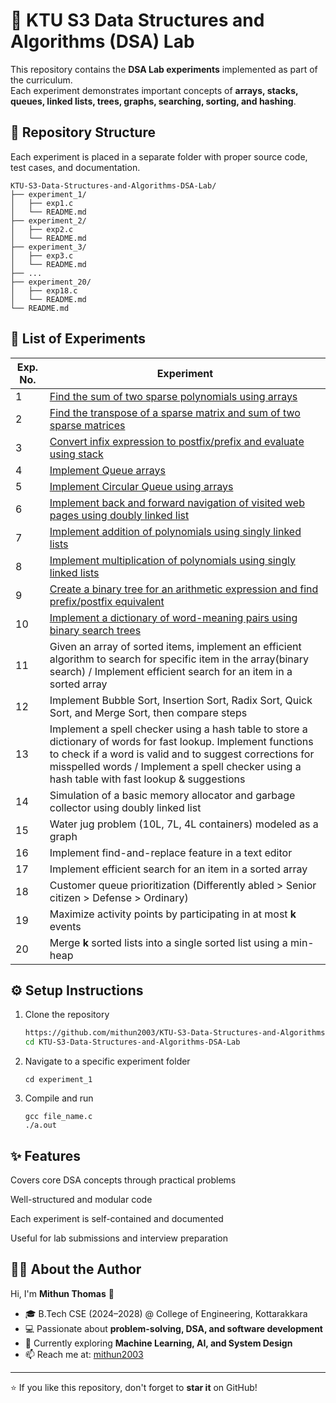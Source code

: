 # 📘 KTU S3 Data Structures and Algorithms (DSA) Lab

This repository contains the **DSA Lab experiments** implemented as part of the curriculum.  
Each experiment demonstrates important concepts of **arrays, stacks, queues, linked lists, trees, graphs, searching, sorting, and hashing**.

## 📂 Repository Structure

Each experiment is placed in a separate folder with proper source code, test cases, and documentation.

```
KTU-S3-Data-Structures-and-Algorithms-DSA-Lab/
├── experiment_1/
│   ├── exp1.c
│   └── README.md
├── experiment_2/
│   ├── exp2.c
│   └── README.md
├── experiment_3/
│   ├── exp3.c
│   └── README.md
├── ...
├── experiment_20/
│   ├── exp18.c
│   └── README.md
└── README.md

```

## 🧪 List of Experiments

| Exp. No. | Experiment                                                                                                                                                                                                                                                                 |
| --------- | -------------------------------------------------------------------------------------------------------------------------------------------------------------------------------------------------------------------------------------------------------------------------- |
| 1         | [Find the sum of two sparse polynomials using arrays](./experiment_1)                                                                                                                                                                                                      |
| 2         | [Find the transpose of a sparse matrix and sum of two sparse matrices](./experiment_2)                                                                                                                                                                                     |
| 3         | [Convert infix expression to postfix/prefix and evaluate using stack](./experiment_3)                                                                                                                                                                                      |
| 4         | [Implement Queue arrays](./experiment_4_5/)                                                                                                                                                                                                                                |
| 5         | [Implement Circular Queue using arrays](./experiment_4_5/)                                                                                                                                                                                                                 |
| 6         | [Implement back and forward navigation of visited web pages using doubly linked list](./experiment_6)                                                                                                                                                                      |
| 7         | [Implement addition of polynomials using singly linked lists](./experiment_7_8/)                                                                                                                                                                                           |
| 8         | [Implement multiplication of polynomials using singly linked lists](./experiment_7_8/)                                                                                                                                                                                     |
| 9         | [Create a binary tree for an arithmetic expression and find prefix/postfix equivalent](./experiment_9/)                                                                                                                                                                    |
| 10        | [Implement a dictionary of word-meaning pairs using binary search trees](./experiment_10/)                                                                                                                                                                                 |
| 11        | Given an array of sorted items, implement an efficient algorithm to search for specific item in the array(binary search) / Implement efficient search for an item in a sorted array                                                                                        |
| 12        | Implement Bubble Sort, Insertion Sort, Radix Sort, Quick Sort, and Merge Sort, then compare steps                                                                                                                                                                          |
| 13        | Implement a spell checker using a hash table to store a dictionary of words for fast lookup. Implement functions to check if a word is valid and to suggest corrections for misspelled words / Implement a spell checker using a hash table with fast lookup & suggestions |
| 14        | Simulation of a basic memory allocator and garbage collector using doubly linked list                                                                                                                                                                                      |
| 15        | Water jug problem (10L, 7L, 4L containers) modeled as a graph                                                                                                                                                                                                              |
| 16        | Implement find-and-replace feature in a text editor                                                                                                                                                                                                                        |
| 17        | Implement efficient search for an item in a sorted array                                                                                                                                                                                                                   |
| 18        | Customer queue prioritization (Differently abled > Senior citizen > Defense > Ordinary)                                                                                                                                                                                    |
| 19        | Maximize activity points by participating in at most **k** events                                                                                                                                                                                                          |
| 20        | Merge **k** sorted lists into a single sorted list using a min-heap                                                                                                                                                                                                        |

## ⚙️ Setup Instructions

1. Clone the repository

   ```bash
   https://github.com/mithun2003/KTU-S3-Data-Structures-and-Algorithms-DSA-Lab
   cd KTU-S3-Data-Structures-and-Algorithms-DSA-Lab
   ```

2. Navigate to a specific experiment folder

   ```
   cd experiment_1
   ```

3. Compile and run
   ```
   gcc file_name.c
   ./a.out
   ```

## ✨ Features

Covers core DSA concepts through practical problems

Well-structured and modular code

Each experiment is self-contained and documented

Useful for lab submissions and interview preparation

## 👨‍💻 About the Author

Hi, I'm **Mithun Thomas** 👋

- 🎓 B.Tech CSE (2024–2028) @ College of Engineering, Kottarakkara
- 💻 Passionate about **problem-solving, DSA, and software development**
- 🌱 Currently exploring **Machine Learning, AI, and System Design**
- 📫 Reach me at: [mithun2003](https://github.com/mithun2003)

---

⭐ If you like this repository, don't forget to **star it** on GitHub!
